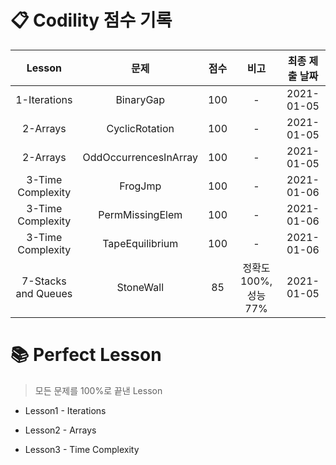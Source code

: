 # 📋 Codility 점수 기록

|       Lesson        |         문제          | 점수 |         비고          | 최종 제출 날짜 |
| :-----------------: | :-------------------: | :--: | :-------------------: | :------------: |
|    1-Iterations     |       BinaryGap       | 100  |           -           |   2021-01-05   |
|      2-Arrays       |    CyclicRotation     | 100  |           -           |   2021-01-05   |
|      2-Arrays       | OddOccurrencesInArray | 100  |           -           |   2021-01-05   |
|  3-Time Complexity  |        FrogJmp        | 100  |           -           |   2021-01-06   |
|  3-Time Complexity  |    PermMissingElem    | 100  |           -           |   2021-01-06   |
|  3-Time Complexity  |    TapeEquilibrium    | 100  |           -           |   2021-01-06   |
| 7-Stacks and Queues |       StoneWall       |  85  | 정확도 100%, 성능 77% |   2021-01-05   |

# 📚 Perfect Lesson

> 모든 문제를 100%로 끝낸 Lesson

* Lesson1 - Iterations

* Lesson2 - Arrays
* Lesson3 - Time Complexity

